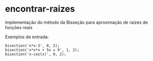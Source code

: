 # encontrar-raizes
Implementação do método da Bisseção para aproximação de raízes de funções reais

Exemplos de entrada:
```
bisection('x*x-3', 0, 2);
bisection('x*x*x + 5x = 9', 1, 2);
bisection('x-cos(x)', 0, 2);
```
